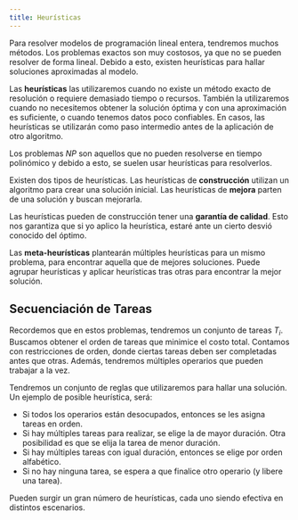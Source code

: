 ```yaml
---
title: Heurísticas
---
```


Para resolver modelos de programación lineal entera, tendremos muchos métodos. Los problemas exactos son muy costosos, ya que no se pueden resolver de forma lineal. Debido a esto, existen heurísticas para hallar soluciones aproximadas al modelo.

Las **heurísticas** las utilizaremos cuando no existe un método exacto de resolución o requiere demasiado tiempo o recursos. También la utilizaremos cuando no necesitemos obtener la solución óptima y con una aproximación es suficiente, o cuando tenemos datos poco confiables. En casos, las heurísticas se utilizarán como paso intermedio antes de la aplicación de otro algoritmo.

Los problemas *NP* son aquellos que no pueden resolverse en tiempo polinómico y debido a esto, se suelen usar heurísticas para resolverlos.

Existen dos tipos de heurísticas. Las heurísticas de **construcción** utilizan un algoritmo para crear una solución inicial. Las heurísticas de **mejora** parten de una solución y buscan mejorarla.

Las heurísticas pueden de construcción tener una **garantía de calidad**. Esto nos garantiza que si yo aplico la heurística, estaré ante un cierto desvió conocido del óptimo.

Las **meta-heurísticas** plantearán múltiples heurísticas para un mismo problema, para encontrar aquella que de mejores soluciones. Puede agrupar heurísticas y aplicar heurísticas tras otras para encontrar la mejor solución.

## Secuenciación de Tareas

Recordemos que en estos problemas, tendremos un conjunto de tareas $T_i$. Buscamos obtener el orden de tareas que minimice el costo total. Contamos con restricciones de orden, donde ciertas tareas deben ser completadas antes que otras. Además, tendremos múltiples operarios que pueden trabajar a la vez.

Tendremos un conjunto de reglas que utilizaremos para hallar una solución. Un ejemplo de posible heurística, será:

- Si todos los operarios están desocupados, entonces se les asigna tareas en orden.
- Si hay múltiples tareas para realizar, se elige la de mayor duración. Otra posibilidad es que se elija la tarea de menor duración.
- Si hay múltiples tareas con igual duración, entonces se elige por orden alfabético.
- Si no hay ninguna tarea, se espera a que finalice otro operario (y libere una tarea).

Pueden surgir un gran número de heurísticas, cada uno siendo efectiva en distintos escenarios.
